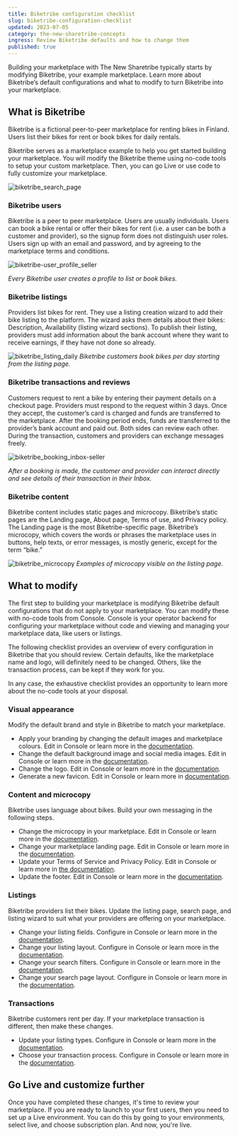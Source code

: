 ```yaml
---
title: Biketribe configuration checklist
slug: biketribe-configuration-checklist
updated: 2023-07-05
category: the-new-sharetribe-concepts
ingress: Review Biketribe defaults and how to change them
published: true
---
```


Building your marketplace with The New Sharetribe typically starts by
modifying Biketribe, your example marketplace. Learn more about
Biketribe’s default configurations and what to modify to turn Biketribe
into your marketplace.

## What is Biketribe

Biketribe is a fictional peer-to-peer marketplace for renting bikes in
Finland. Users list their bikes for rent or book bikes for daily
rentals.

Biketribe serves as a marketplace example to help you get started
building your marketplace. You will modify the Biketribe theme using
no-code tools to setup your custom marketplace. Then, you can go Live or
use code to fully customize your marketplace.

![biketribe_search_page](./search_page-grid_layout-landscape.png)

### Biketribe users

Biketribe is a peer to peer marketplace. Users are usually individuals.
Users can book a bike rental or offer their bikes for rent (i.e. a user
can be both a customer and provider), so the signup form does not
distinguish user roles. Users sign up with an email and password, and by
agreeing to the marketplace terms and conditions.

![biketribe-user_profile_seller](./biketribe-user_profile-seller.png)

_Every Biketribe user creates a profile to list or book bikes._

### Biketribe listings

Providers list bikes for rent. They use a listing creation wizard to add
their bike listing to the platform. The wizard asks them details about
their bikes: Description, Availability (listing wizard sections). To
publish their listing, providers must add information about the bank
account where they want to receive earnings, if they have not done so
already.

![biketribe_listing_daily](./biketribe-listing_daily-buyer.png)
_Biketribe customers book bikes per day starting from the listing page._

### Biketribe transactions and reviews

Customers request to rent a bike by entering their payment details on a
checkout page. Providers must respond to the request within 3 days. Once
they accept, the customer’s card is charged and funds are transferred to
the marketplace. After the booking period ends, funds are transferred to
the provider’s bank account and paid out. Both sides can review each
other. During the transaction, customers and providers can exchange
messages freely.

![biketribe_booking_inbox-seller](./biketribe-booking_daily_inbox-seller.png)

_After a booking is made, the customer and provider can interact
directly and see details of their transaction in their Inbox._

### Biketribe content

Biketribe content includes static pages and microcopy. Biketribe’s
static pages are the Landing page, About page, Terms of use, and Privacy
policy. The Landing page is the most Biketribe-specific page.
Biketribe’s microcopy, which covers the words or phrases the marketplace
uses in buttons, help texts, or error messages, is mostly generic,
except for the term “bike.”

![biketribe_microcopy](./biketribe-listing_daily_microcopy.png)
_Examples of microcopy visible on the listing page._

## What to modify

The first step to building your marketplace is modifying Biketribe
default configurations that do not apply to your marketplace. You can
modify these with no-code tools from Console. Console is your operator
backend for configuring your marketplace without code and viewing and
managing your marketplace data, like users or listings.

The following checklist provides an overview of every configuration in
Biketribe that you should review. Certain defaults, like the marketplace
name and logo, will definitely need to be changed. Others, like the
transaction process, can be kept if they work for you.

In any case, the exhaustive checklist provides an opportunity to learn
more about the no-code tools at your disposal.

### Visual appearance

Modify the default brand and style in Biketribe to match your
marketplace.

- Apply your branding by changing the default images and marketplace
  colours. Edit in Console or learn more in the
  [documentation](https://www.sharetribe.com/docs/the-new-sharetribe/how-to-add-good-looking-logos-and-images/).
- Change the default background image and social media images. Edit in
  Console or learn more in the
  [documentation](https://www.sharetribe.com/docs/the-new-sharetribe/how-to-add-good-looking-logos-and-images/).
- Change the logo. Edit in Console or learn more in the
  [documentation](https://www.sharetribe.com/docs/the-new-sharetribe/how-to-add-good-looking-logos-and-images/).
- Generate a new favicon. Edit in Console or learn more in
  [documentation](https://www.sharetribe.com/docs/the-new-sharetribe/how-to-add-good-looking-logos-and-images/).

### Content and microcopy

Biketribe uses language about bikes. Build your own messaging in the
following steps.

- Change the microcopy in your marketplace. Edit in Console or learn
  more in the
  [documentation](https://www.sharetribe.com/docs/the-new-sharetribe/how-to-use-microcopy-editor).
- Change your marketplace landing page. Edit in Console or learn more in
  the
  [documentation](https://www.sharetribe.com/docs/the-new-sharetribe/how-to-edit-content-pages-in-console).
- Update your Terms of Service and Privacy Policy. Edit in Console or
  learn more in
  [the documentation](https://www.sharetribe.com/docs/the-new-sharetribe/free-templates).
- Update the footer. Edit in Console or learn more in the
  [documentation](https://www.sharetribe.com/docs/the-new-sharetribe/how-footer-works).

### Listings

Biketribe providers list their bikes. Update the listing page, search
page, and listing wizard to suit what your providers are offering on
your marketplace.

- Change your listing fields. Configure in Console or learn more in the
  [documentation](https://www.sharetribe.com/docs/the-new-sharetribe/listing-fields).
- Change your listing layout. Configure in Console or learn more in the
  [documentation](https://www.sharetribe.com/docs/the-new-sharetribe/listing-page-image-layouts).
- Change your search filters. Configure in Console or learn more in the
  [documentation](https://www.sharetribe.com/docs/the-new-sharetribe/how-search-works).
- Change your search page layout. Configure in Console or learn more in
  the
  [documentation](https://www.sharetribe.com/docs/the-new-sharetribe/search-page-layout-options).

### Transactions

Biketribe customers rent per day. If your marketplace transaction is
different, then make these changes.

- Update your listing types. Configure in Console or learn more in the
  [documentation](https://www.sharetribe.com/docs/the-new-sharetribe/what-are-listing-types).
- Choose your transaction process. Configure in Console or learn more in
  the
  [documentation](https://www.sharetribe.com/docs/the-new-sharetribe/understanding-transaction-settings).

## Go Live and customize further

Once you have completed these changes, it's time to review your
marketplace. If you are ready to launch to your first users, then you
need to set up a Live environment. You can do this by going to your
environments, select live, and choose subscription plan. And now, you're
live.

